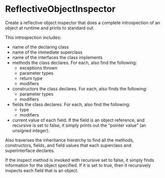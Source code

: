 # ReflectiveObjectInspector

Create a reflective object inspector that does a complete 
introspection of an object at runtime and prints to standard out. 

This introspection includes:
- name of the declaring class
- name of the immediate superclass
- name of the interfaces the class implements
- methods the class declares. For each, also find the following:
	- exceptions thrown
	- parameter types
	- return type
	- modifiers
- constructors the class declares. For each, also finds the following:
	- parameter types
	- modifiers
- fields the class declares. For each, also find the following:
	- type
	- modifiers
- current value of each field. If the field is an object reference, 
and recursive is set to false, it simply prints out the 
“pointer value” (an unsigned integer).
		  
Also traverses the inheritance hierarchy to find all the methods, 
constructors, fields, and field values that each superclass and 
superinterface declares. 
	
If the inspect method is invoked with recursive set to false, it simply 
finds information for the object specified. If it is set to true, 
then it recursively inspects each field that is an object.
